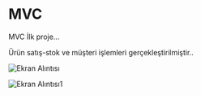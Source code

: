 # MVC

MVC İlk proje...

Ürün satış-stok ve müşteri işlemleri gerçekleştirilmiştir..

![Ekran Alıntısı](https://user-images.githubusercontent.com/62338386/124158650-dbac6e80-daa2-11eb-813f-32e7bddab33a.JPG)

![Ekran Alıntısı1](https://user-images.githubusercontent.com/62338386/124158662-dea75f00-daa2-11eb-9c77-ed99117a1d9a.JPG)
